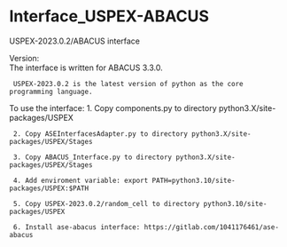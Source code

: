 # Interface_USPEX-ABACUS
USPEX-2023.0.2/ABACUS interface

Version:  
     The interface is written for ABACUS 3.3.0.
     
     USPEX-2023.0.2 is the latest version of python as the core programming language.

To use the interface:
     1. Copy components.py to directory python3.X/site-packages/USPEX
     
     2. Copy ASEInterfacesAdapter.py to directory python3.X/site-packages/USPEX/Stages
     
     3. Copy ABACUS_Interface.py to directory python3.X/site-packages/USPEX/Stages
     
     4. Add enviroment variable: export PATH=python3.10/site-packages/USPEX:$PATH
     
     5. Copy USPEX-2023.0.2/random_cell to directory python3.10/site-packages/USPEX
     
     6. Install ase-abacus interface: https://gitlab.com/1041176461/ase-abacus
